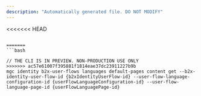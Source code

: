 ```yaml
---
description: "Automatically generated file. DO NOT MODIFY"
---
```


<<<<<<< HEAD
```cli

=======
```bash

// THE CLI IS IN PREVIEW. NON-PRODUCTION USE ONLY
>>>>>>> ac57e61007f395881f1814eae37dc23911227b9b
mgc identity b2x-user-flows languages default-pages content get --b2x-identity-user-flow-id {b2xIdentityUserFlow-id} --user-flow-language-configuration-id {userFlowLanguageConfiguration-id} --user-flow-language-page-id {userFlowLanguagePage-id}

```